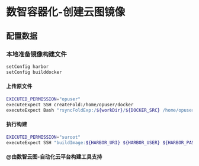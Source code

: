 # 数智容器化-创建云图镜像

## 配置数据

### 本地准备镜像构建文件

````bash
setConfig harbor 
setConfig builddocker
````

#### 上传原文件

````bash
EXECUTED_PERMISSION="opuser"
executeExpect SSH createFold:/home/opuser/docker
executeExpect Bash "rsyncFoldExp:/${workDir}/${DOCKER_SRC} /home/opuser/docker/${COMPONENT}"
````

#### 执行构建

````bash
EXECUTED_PERMISSION="suroot"
executeExpect SSH "buildImage:${HARBOR_URI} ${HARBOR_USER} ${HARBOR_PASSWORD} ${COMPONENT} ${VERSION}"
````

#### @由数智云图-自动化云平台构建工具支持